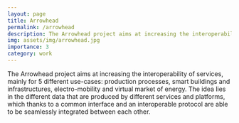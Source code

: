 ```yaml
---
layout: page
title: Arrowhead
permalink: /arrowhead
description: The Arrowhead project aims at increasing the interoperability of services
img: assets/img/arrowhead.jpg
importance: 3
category: work
---
```


The Arrowhead project aims at increasing the interoperability of services, mainly for 5 different use-cases: production processes, smart buildings and infrastructures, electro-mobility and virtual market of energy. The idea lies in the different data that are produced by different services and platforms, which thanks to a common interface and an interoperable protocol are able to be seamlessly integrated between each other.